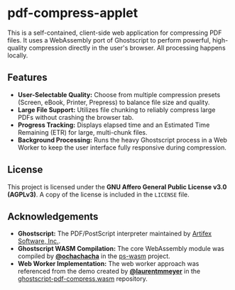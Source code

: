 # pdf-compress-applet
This is a self-contained, client-side web application for compressing PDF files. It uses a WebAssembly port of Ghostscript to perform powerful, high-quality compression directly in the user's browser. All processing happens locally.

## Features

* **User-Selectable Quality:** Choose from multiple compression presets (Screen, eBook, Printer, Prepress) to balance file size and quality.
* **Large File Support:** Utilizes file chunking to reliably compress large PDFs without crashing the browser tab.
* **Progress Tracking:** Displays elapsed time and an Estimated Time Remaining (ETR) for large, multi-chunk files.
* **Background Processing:** Runs the heavy Ghostscript process in a Web Worker to keep the user interface fully responsive during compression.

## License

This project is licensed under the **GNU Affero General Public License v3.0 (AGPLv3)**. A copy of the license is included in the `LICENSE` file.

## Acknowledgements

* **Ghostscript:** The PDF/PostScript interpreter maintained by [Artifex Software, Inc.](https://artifex.com/).
* **Ghostscript WASM Compilation:** The core WebAssembly module was compiled by **[@ochachacha](https://github.com/ochachacha)** in the [ps-wasm](https://github.com/ochachacha/ps-wasm) project.
* **Web Worker Implementation:** The web worker approach was referenced from the demo created by **[@laurentmmeyer](https://github.com/laurentmmeyer)** in the [ghostscript-pdf-compress.wasm](https://github.com/laurentmmeyer/ghostscript-pdf-compress.wasm) repository.
